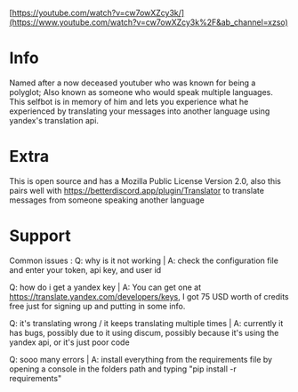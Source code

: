 [https://youtube.com/watch?v=cw7owXZcy3k/](https://www.youtube.com/watch?v=cw7owXZcy3k%2F&ab_channel=xzso)

# Info

 Named after a now deceased youtuber who was known for being a polyglot; Also known as someone who would speak multiple languages. This selfbot is in memory of him and lets you experience what he experienced by translating your messages into another language using yandex's translation api.

# Extra

 This is open source and has a Mozilla Public License Version 2.0, also this pairs well with https://betterdiscord.app/plugin/Translator to translate messages from someone speaking another language

# Support

 Common issues :
  Q: why is it not working
  | A: check the configuration file and enter your token, api key, and user id
  
  Q: how do i get a yandex key
  | A: You can get one at https://translate.yandex.com/developers/keys, I got 75 USD worth of credits free just for signing up and putting in some info.

  Q: it's translating wrong / it keeps translating multiple times
  | A: currently it has bugs, possibly due to it using discum, possibly because it's using the yandex api, or it's just poor code

  Q: sooo many errors 
  | A: install everything from the requirements file by opening a console in the folders path and typing "pip install -r requirements"


